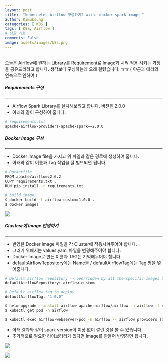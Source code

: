 ```yaml
---
layout: post
title:  "kubernetes Airflow 구성하기2 with. docker spark image "
author: Kimuksung
categories: [ K8S ]
tags: [ K8S, Airflow ]
# 댓글 기능
comments: False
image: assets/images/k8s.png
---
```


<br>
오늘은 Airflow에 원하는 Library를 Requirement로 Image화 시켜 적용 시키는 과정을 공유드리려고 합니다.
생각보다 구성하는데 오래 걸렸습니다. ㅠㅠ ( 야근과 에러의 연속으로 인하여 )

##### Requirements 구성
---
- Airflow Spark Library를 설치해보려고 합니다. 버전은 2.0.0
- 아래와 같이 구성하여 줍니다.

```bash
# requirements.txt
apache-airflow-providers-apache-spark==2.0.0
```

##### Docker Image 구성
---
- Docker Image file을 가지고 위 파일과 같은 경로에 생성하여 줍니다.
- 아래와 같이 이름과 Tag 작업을 잘 빌드되면 됩니다.

```bash
# Dockerfile
FROM apache/airflow:2.6.2
COPY requirements.txt .
RUN pip install -r requirements.txt
```

```bash
# build image
$ docker build -t airflow-custom:1.0.0 .
$ docker images
```

![](https://i.ibb.co/qjvtL65/2023-08-28-7-52-50.png)

##### Clustesr에 Image 반영하기
---
- 반영한 Docker Image 파일을 각 Cluster에 적용시켜주어야 합니다.
- 그러기 위해서는 values.yaml 파일을 변경해주어야 합니다.
- Docker Image로 만든 이름과 TAG는 기억해두어야 합니다.
- defaultAirflowRepository에는 Name을 / defaultAirflowTag에는 Tag 명을 넣어줍니다.

```bash
# Default airflow repository -- overridden by all the specific images below
defaultAirflowRepository: airflow-custom

# Default airflow tag to deploy
defaultAirflowTag: "1.0.0"
```

```bash
$ helm upgrade --install airflow apache-airflow/airflow -n airflow -f values.yaml --debug
$ kubectl get pod -n airflow

$ kubectl exec airflow-webserver-pod -n airflow -- airflow providers list
```

- 아래 결과와 같이 spark version이 이상 없이 깔린 것을 볼 수 있습니다.
- 추가적으로 필요한 라이브러리가 있다면 Image를 만들어 반영하면 됩니다.

![](https://i.ibb.co/qCh9xYz/Untitled-7.png)

![](https://i.ibb.co/k6JC5Gz/2023-08-28-5-09-32.png)
